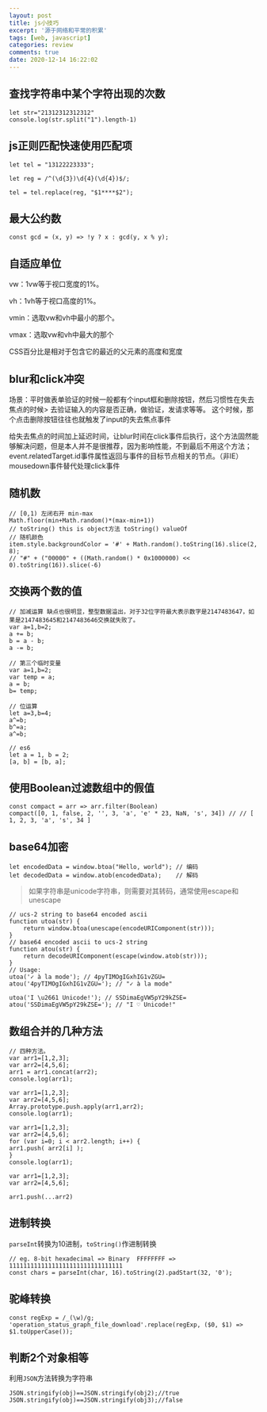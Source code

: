 ```yaml
---
layout: post
title: js小技巧
excerpt: '源于网络和平常的积累'
tags: [web, javascript]
categories: review
comments: true
date: 2020-12-14 16:22:02
---
```


## 查找字符串中某个字符出现的次数
```
let str="21312312312312"
console.log(str.split("1").length-1)
```

## js正则匹配快速使用匹配项
```
let tel = "13122223333";

let reg = /^(\d{3})\d{4}(\d{4})$/;

tel = tel.replace(reg, "$1****$2");
```

## 最大公约数
```
const gcd = (x, y) => !y ? x : gcd(y, x % y);
```

## 自适应单位
vw：1vw等于视口宽度的1%。

vh：1vh等于视口高度的1%。

vmin：选取vw和vh中最小的那个。

vmax：选取vw和vh中最大的那个

CSS百分比是相对于包含它的最近的父元素的高度和宽度


## blur和click冲突
场景：平时做表单验证的时候一般都有个input框和删除按钮，然后习惯性在失去焦点的时候> 去验证输入的内容是否正确，做验证，发请求等等。 这个时候，那个点击删除按钮往往也就触发了input的失去焦点事件

给失去焦点的时间加上延迟时间，让blur时间在click事件后执行，这个方法固然能够解决问题，但是本人并不是很推荐，因为影响性能，不到最后不用这个方法；
event.relatedTarget.id事件属性返回与事件的目标节点相关的节点。（非IE）
mousedown事件替代处理click事件


## 随机数
```
// [0,1) 左闭右开 min-max 
Math.floor(min+Math.random()*(max-min+1))
// toString() this is object方法 toString() valueOf
// 随机颜色
item.style.backgroundColor = '#' + Math.random().toString(16).slice(2, 8);
// "#" + ("00000" + ((Math.random() * 0x1000000) << 0).toString(16)).slice(-6)
```

## 交换两个数的值

```
// 加减运算 缺点也很明显，整型数据溢出，对于32位字符最大表示数字是2147483647，如果是2147483645和2147483646交换就失败了。
var a=1,b=2;
a += b;
b = a - b;
a -= b;

// 第三个临时变量
var a=1,b=2;
var temp = a;
a = b;
b= temp;

// 位运算
let a=3,b=4;
a^=b;
b^=a;
a^=b;

// es6
let a = 1, b = 2;
[a, b] = [b, a];
```

## 使用Boolean过滤数组中的假值
```
const compact = arr => arr.filter(Boolean)
compact([0, 1, false, 2, '', 3, 'a', 'e' * 23, NaN, 's', 34]) // // [ 1, 2, 3, 'a', 's', 34 ]
```

## base64加密
```
let encodedData = window.btoa("Hello, world"); // 编码
let decodedData = window.atob(encodedData);    // 解码
```
> 如果字符串是unicode字符串，则需要对其转码，通常使用escape和unescape
```
// ucs-2 string to base64 encoded ascii
function utoa(str) {
    return window.btoa(unescape(encodeURIComponent(str)));
}
// base64 encoded ascii to ucs-2 string
function atou(str) {
    return decodeURIComponent(escape(window.atob(str)));
}
// Usage:
utoa('✓ à la mode'); // 4pyTIMOgIGxhIG1vZGU=
atou('4pyTIMOgIGxhIG1vZGU='); // "✓ à la mode"

utoa('I \u2661 Unicode!'); // SSDimaEgVW5pY29kZSE=
atou('SSDimaEgVW5pY29kZSE='); // "I ♡ Unicode!"
```

## 数组合并的几种方法
```
// 四种方法。
var arr1=[1,2,3];
var arr2=[4,5,6];
arr1 = arr1.concat(arr2);
console.log(arr1); 

var arr1=[1,2,3];
var arr2=[4,5,6];
Array.prototype.push.apply(arr1,arr2);
console.log(arr1);

var arr1=[1,2,3];
var arr2=[4,5,6];
for (var i=0; i < arr2.length; i++) {
arr1.push( arr2[i] );
}
console.log(arr1); 

var arr1=[1,2,3];
var arr2=[4,5,6];

arr1.push(...arr2)
```
## 进制转换
`parseInt`转换为10进制，`toString()`作进制转换
```
// eg. 8-bit hexadecimal => Binary  FFFFFFFF => 11111111111111111111111111111111
const chars = parseInt(char, 16).toString(2).padStart(32, '0');
```

## 驼峰转换
```
const regExp = /_(\w)/g;
'operation_status_graph_file_download'.replace(regExp, ($0, $1) => $1.toUpperCase());
```

## 判断2个对象相等
利用`JSON`方法转换为字符串
```
JSON.stringify(obj)==JSON.stringify(obj2);//true
JSON.stringify(obj)==JSON.stringify(obj3);//false
```

